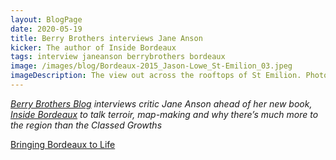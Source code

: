 ```yaml
---
layout: BlogPage
date: 2020-05-19
title: Berry Brothers interviews Jane Anson
kicker: The author of Inside Bordeaux
tags: interview janeanson berrybrothers bordeaux
image: /images/blog/Bordeaux-2015_Jason-Lowe_St-Emilion_03.jpeg
imageDescription: The view out across the rooftops of St Emilion. Photograph by Jason Lowe
---
```


_[Berry Brothers Blog](https://blog.bbr.com) interviews critic Jane Anson ahead of her new book, [Inside Bordeaux](https://www.bbr.com/bbr-press/inside-bordeaux) to talk terroir, map-making and why there’s much more to the region than the Classed Growths_

[Bringing Bordeaux to Life](https://blog.bbr.com/2020/05/19/bringing-bordeaux-to-life/)
